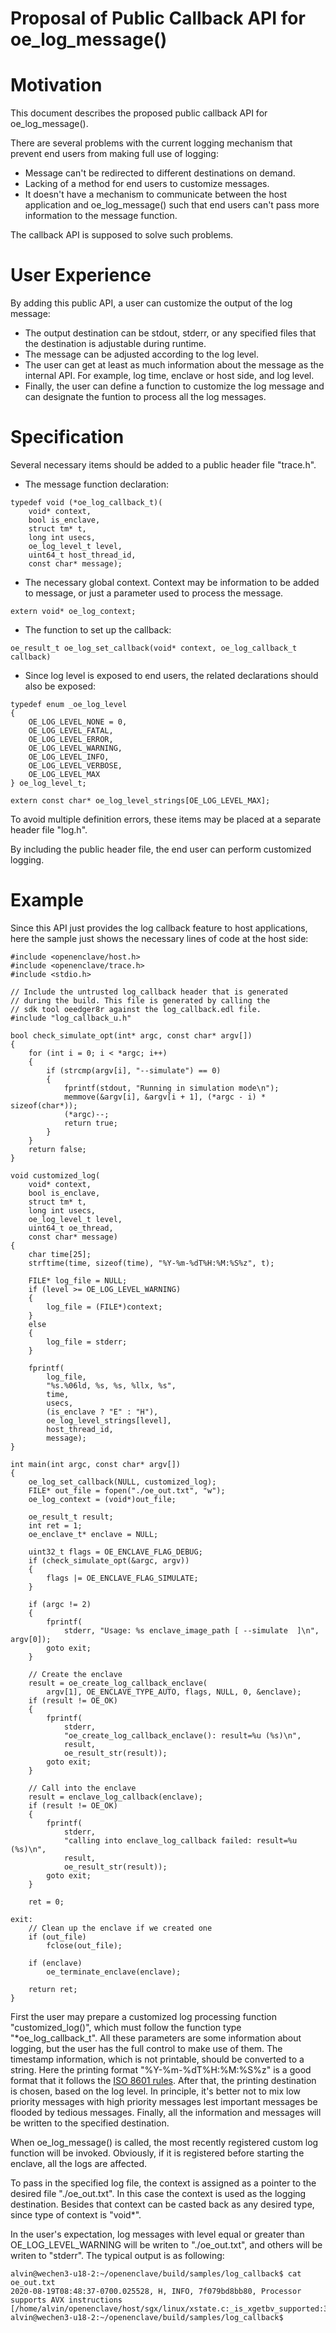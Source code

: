 Proposal of Public Callback API for oe_log_message()
====

# Motivation

This document describes the proposed public callback API for oe_log_message().

There are several problems with the current logging mechanism that prevent end
users from making full use of logging:
- Message can't be redirected to different destinations on demand.
- Lacking of a method for end users to customize messages.
- It doesn't have a mechanism to communicate between the host application and
oe_log_message() such that end users can't pass more information to the message
function.

The callback API is supposed to solve such problems.

# User Experience

By adding this public API, a user can customize the output of the log message:
- The output destination can be stdout, stderr, or any specified files that the
destination is adjustable during runtime.
- The message can be adjusted according to the log level.
- The user can get at least as much information about the message as the internal
API. For example, log time, enclave or host side, and log level.
- Finally, the user can define a function to customize the log message and can
designate the funtion to process all the log messages.

# Specification

Several necessary items should be added to a public header file "trace.h".
- The message function declaration:
```
typedef void (*oe_log_callback_t)(
    void* context,
    bool is_enclave,
    struct tm* t,
    long int usecs,
    oe_log_level_t level,
    uint64_t host_thread_id,
    const char* message);
```
- The necessary global context. Context may be information to be added to message, or
just a parameter used to process the message.
```
extern void* oe_log_context;
```
- The function to set up the callback:
```
oe_result_t oe_log_set_callback(void* context, oe_log_callback_t callback)
```
- Since log level is exposed to end users, the related declarations should also be
exposed:
```
typedef enum _oe_log_level
{
    OE_LOG_LEVEL_NONE = 0,
    OE_LOG_LEVEL_FATAL,
    OE_LOG_LEVEL_ERROR,
    OE_LOG_LEVEL_WARNING,
    OE_LOG_LEVEL_INFO,
    OE_LOG_LEVEL_VERBOSE,
    OE_LOG_LEVEL_MAX
} oe_log_level_t;

extern const char* oe_log_level_strings[OE_LOG_LEVEL_MAX];
```
To avoid multiple definition errors, these items may be placed at a separate
header file "log.h".

By including the public header file, the end user can perform customized logging.

# Example

Since this API just provides the log callback feature to host applications,
here the sample just shows the necessary lines of code at the host side:
```
#include <openenclave/host.h>
#include <openenclave/trace.h>
#include <stdio.h>

// Include the untrusted log_callback header that is generated
// during the build. This file is generated by calling the
// sdk tool oeedger8r against the log_callback.edl file.
#include "log_callback_u.h"

bool check_simulate_opt(int* argc, const char* argv[])
{
    for (int i = 0; i < *argc; i++)
    {
        if (strcmp(argv[i], "--simulate") == 0)
        {
            fprintf(stdout, "Running in simulation mode\n");
            memmove(&argv[i], &argv[i + 1], (*argc - i) * sizeof(char*));
            (*argc)--;
            return true;
        }
    }
    return false;
}

void customized_log(
    void* context,
    bool is_enclave,
    struct tm* t,
    long int usecs,
    oe_log_level_t level,
    uint64_t oe_thread,
    const char* message)
{
    char time[25];
    strftime(time, sizeof(time), "%Y-%m-%dT%H:%M:%S%z", t);

    FILE* log_file = NULL;
    if (level >= OE_LOG_LEVEL_WARNING)
    {
        log_file = (FILE*)context;
    }
    else
    {
        log_file = stderr;
    }

    fprintf(
        log_file,
        "%s.%06ld, %s, %s, %llx, %s",
        time,
        usecs,
        (is_enclave ? "E" : "H"),
        oe_log_level_strings[level],
        host_thread_id,
        message);
}

int main(int argc, const char* argv[])
{
    oe_log_set_callback(NULL, customized_log);
    FILE* out_file = fopen("./oe_out.txt", "w");
    oe_log_context = (void*)out_file;

    oe_result_t result;
    int ret = 1;
    oe_enclave_t* enclave = NULL;

    uint32_t flags = OE_ENCLAVE_FLAG_DEBUG;
    if (check_simulate_opt(&argc, argv))
    {
        flags |= OE_ENCLAVE_FLAG_SIMULATE;
    }

    if (argc != 2)
    {
        fprintf(
            stderr, "Usage: %s enclave_image_path [ --simulate  ]\n", argv[0]);
        goto exit;
    }

    // Create the enclave
    result = oe_create_log_callback_enclave(
        argv[1], OE_ENCLAVE_TYPE_AUTO, flags, NULL, 0, &enclave);
    if (result != OE_OK)
    {
        fprintf(
            stderr,
            "oe_create_log_callback_enclave(): result=%u (%s)\n",
            result,
            oe_result_str(result));
        goto exit;
    }

    // Call into the enclave
    result = enclave_log_callback(enclave);
    if (result != OE_OK)
    {
        fprintf(
            stderr,
            "calling into enclave_log_callback failed: result=%u (%s)\n",
            result,
            oe_result_str(result));
        goto exit;
    }

    ret = 0;

exit:
    // Clean up the enclave if we created one
    if (out_file)
        fclose(out_file);

    if (enclave)
        oe_terminate_enclave(enclave);

    return ret;
}
```
First the user may prepare a customized log processing function
"customized_log()", which must follow the function type "\*oe_log_callback_t".
All these parameters are some information about logging, but the user has the
full control to make use of them. The timestamp information, which is not
printable, should be converted to a string. Here the printing format
"%Y-%m-%dT%H:%M:%S%z" is a good format that it follows the [ISO 8601 rules](https://en.wikipedia.org/wiki/ISO_8601).
After that, the printing destination is chosen, based on the log level.
In principle, it's better not to mix low priority messages with high priority
messages lest important messages be flooded by tedious messages.
Finally, all the information and messages will be written to the specified
destination.

When oe_log_message() is called, the most recently registered custom log function will be
invoked. Obviously, if it is registered before starting
the enclave, all the logs are affected.

To pass in the specified log file, the context is assigned as a pointer to the
desired file "./oe_out.txt". In this case the context is used as the logging
destination. Besides that context can be casted back as any desired type, since
type of context is "void\*".

In the user's expectation, log messages with level equal or greater than
OE_LOG_LEVEL_WARNING will be writen to "./oe_out.txt", and others will be writen to
"stderr". The typical output is as following:
```
alvin@wechen3-u18-2:~/openenclave/build/samples/log_callback$ cat oe_out.txt
2020-08-19T08:48:37-0700.025528, H, INFO, 7f079bd8bb80, Processor supports AVX instructions [/home/alvin/openenclave/host/sgx/linux/xstate.c:_is_xgetbv_supported:33]
alvin@wechen3-u18-2:~/openenclave/build/samples/log_callback$

```
